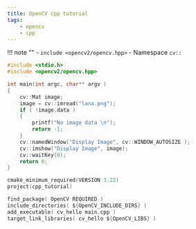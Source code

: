 ```yaml
---
title: OpenCV cpp tutorial
tags:
    - opencv
    - cpp
---
```


!!! note ""
    - `include <opencv2/opencv.hpp>`
    - Namespace `cv::`
    
     
```cpp main=""
#include <stdio.h>
#include <opencv2/opencv.hpp>

int main(int argc, char** argv )
{
    cv::Mat image;
    image = cv::imread("lana.png");
    if ( !image.data )
    {
        printf("No image data \n");
        return -1;
    }
    cv::namedWindow("Display Image", cv::WINDOW_AUTOSIZE );
    cv::imshow("Display Image", image);
    cv::waitKey(0);
    return 0;
}
```

```c title="CMakeLists.txt"
cmake_minimum_required(VERSION 3.22)
project(cpp_tutorial)

find_package( OpenCV REQUIRED )
include_directories( ${OpenCV_INCLUDE_DIRS} )
add_executable( cv_hello main.cpp )
target_link_libraries( cv_hello ${OpenCV_LIBS} )
```